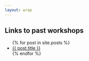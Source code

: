 ```yaml
---
layout: wrap
---
```


## Links to past workshops
<ul>
  {% for post in site.posts %}
    <li>
       <a href="{{ site.baseurl }}{{ post.url }}">{{ post.title }}</a>
    </li>
  {% endfor %}
</ul>

